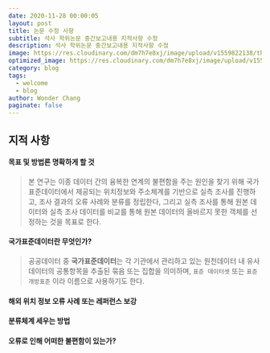 ```yaml
---
date: 2020-11-28 00:00:05
layout: post
title: 논문 수정 사항
subtitle: 석사 학위논문 중간보고내용 지적사항 수정
description: 석사 학위논문 중간보고내용 지적사항 수정
image: https://res.cloudinary.com/dm7h7e8xj/image/upload/v1559822138/theme9_v273a9.jpg
optimized_image: https://res.cloudinary.com/dm7h7e8xj/image/upload/v1559822138/theme9_v273a9.jpg
category: blog
tags:
  - welcome
  - blog
author: Wonder Chang
paginate: false
---
```


## 지적 사항

#### 목표 및 방법론 명확하게 할 것

  > 본 연구는 이종 데이터 간의 융복한 연계의 불편함을 주는 원인을 찾기 위해 국가표준데이터에서 제공되는 위치정보와 주소체계를 기반으로 실측 조사를 진행하고, 조사 결과의 오류 사례와 분류를 정립한다, 그리고 실측 조사를 통해 원본 데이터와 실측 조사 데이터를 비교를 통해 원본 데이터의 올바르지 못한 객체를 선정하는 것을 목표로 한다.
  
#### 국가표준데이터란 무엇인가?

  > 공공데이터 중 **국가표준데이터**는 각 기관에서 관리하고 있는 원천데이터 내 유사데이터의 공통항목을 추출된 묶음 또는 집합을 의미하며, `표준 데이터셋` 또는 `표준 개방표준` 이라 이름으로 사용하기도 한다.

#### 해외 위치 정보 오류 사례 또는 레퍼런스 보강
#### 분류체계 세우는 방법
#### 오류로 인해 어떠한 불편함이 있는가?